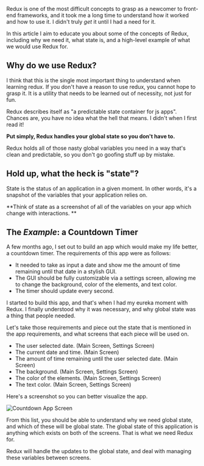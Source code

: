 Redux is one of the most difficult concepts to grasp as a newcomer to front-end frameworks, and it took me a long time to understand how it worked and how to use it. I didn't truly *get* it until I had a need for it. 

In this article I aim to educate you about some of the concepts of Redux, including why we need it, what state is, and a high-level example of what we would use Redux for. 

## Why do we use Redux?

I think that this is the single most important thing to understand when learning redux. If you don't have a reason to use redux, you cannot hope to grasp it. It is a utility that needs to be learned out of necessity, not just for fun. 

Redux describes itself as "a predictable state container for js apps". Chances are, you have no idea what the hell that means. I didn't when I first read it! 

**Put simply, Redux handles your global state so you don't have to.** 

Redux holds all of those nasty global variables you need in a way that's clean and predictable, so you don't go goofing stuff up by mistake.

## Hold up, what the heck is "state"? 

State is the status of an application in a given moment. In other words, it's a snapshot of the variables that your application relies on. 

**Think of state as a screenshot of all of the variables on your app which change with interactions. **

## The *Example*: a Countdown Timer
A few months ago, I set out to build an app which would make my life better, a countdown timer. The requirements of this app were as follows:

* It needed to take as input a date and show me the amount of time remaining until that date in a stylish GUI. 
*  The GUI should be fully customizable via a settings screen, allowing me to change the background, color of the elements, and text color.
* The timer should update every second.

I started to build this app, and that's when I had my eureka moment with Redux. I finally understood why it was necessary, and why global state was a thing that people needed. 

Let's take those requirements and piece out the state that is mentioned in the app requirements, and what screens that each piece will be used on.

* The user selected date. (Main Screen, Settings Screen) 
* The current date and time. (Main Screen)
* The amount of time remaining until the user selected date. (Main Screen)
* The background. (Main Screen, Settings Screen)
* The color of the elements. (Main Screen, Settings Screen)
* The text color. (Main Screen, Settings Screen)


Here's a screenshot so you can better visualize the app.

![Countdown App Screen](https://dev-to-uploads.s3.amazonaws.com/i/m5irbnyjzsa5l3u9mcv8.png)

From this list, you should be able to understand why we need global state, and which of these will be global state. The global state of this application is anything which exists on both of the screens. That is what we need Redux for. 

Redux will handle the updates to the global state, and deal with managing these variables between screens. 





